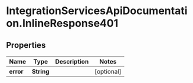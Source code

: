 # IntegrationServicesApiDocumentation.InlineResponse401

## Properties
Name | Type | Description | Notes
------------ | ------------- | ------------- | -------------
**error** | **String** |  | [optional] 

